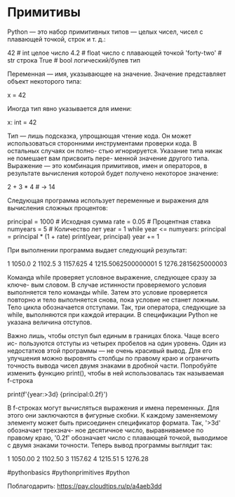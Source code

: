 # Примитивы

Python — это набор примитивных типов — целых чисел, чисел с плавающей
точкой, строк и т. д.:

42 # int целое число
4.2 # float число с плавающей точкой
'forty-two' # str строка
True # bool логический/булев тип

Переменная — имя, указывающее на значение. Значение представляет объект некоторого типа:

x = 42

Иногда тип явно указывается для имени:

x: int = 42

Тип — лишь подсказка, упрощающая чтение кода. Он может использоваться
сторонними инструментами проверки кода. В остальных случаях он полно-
стью игнорируется. Указание типа никак не помешает вам присвоить пере-
менной значение другого типа.
Выражение — это комбинация примитивов, имен и операторов, в результате
вычисления которой будет
получено некоторое значение:

2 + 3 * 4 # -> 14

Следующая программа использует переменные и выражения для вычисления
сложных процентов:

principal = 1000 # Исходная сумма
rate = 0.05 # Процентная ставка
numyears = 5 # Количество лет
year = 1
while year <= numyears:
    principal = principal * (1 + rate)
    print(year, principal)
    year += 1

При выполнении программа выдает следующий результат:

1 1050.0
2 1102.5
3 1157.625
4 1215.5062500000001
5 1276.2815625000003

Команда while проверяет условное выражение, следующее сразу за ключе-
вым словом. В случае истинности проверяемого условия выполняется тело
команды while. Затем это условие проверяется повторно и тело выполняется
снова, пока условие не станет ложным. Тело цикла обозначается отступами.
Так, три оператора, следующие за while, выполняются при
каждой итерации. В спецификации Python не указана величина отступов.

Важно лишь, чтобы отступ был единым в границах блока. Чаще всего ис-
пользуются отступы из четырех пробелов на один уровень.
Один из недостатков этой программы — не очень красивый вывод.
Для его улучшения можно выровнять столбцы по правому краю и ограничить
точность вывода чисел двумя знаками в дробной части. Попробуйте изменить функцию
print(), чтобы в ней использовалась так называемая f-строка

print(f'{year:>3d} {principal:0.2f}')

В f-строках могут вычисляться выражения и имена переменных. Для этого они
заключаются в фигурные скобки. К каждому заменяемому элементу может
быть присоединен спецификатор формата. Так, '>3d' обозначает трехзнач-
ное десятичное число, выравниваемое по правому краю, '0.2f' обозначает
число с плавающей точкой, выводимое с двумя знаками точности.
Теперь вывод программы выглядит так:

1 1050.00
2 1102.50
3 1157.62
4 1215.51
5 1276.28

#pythonbasics #pythonprimitives #python

Поблагодарить:
https://pay.cloudtips.ru/p/a4aeb3dd
